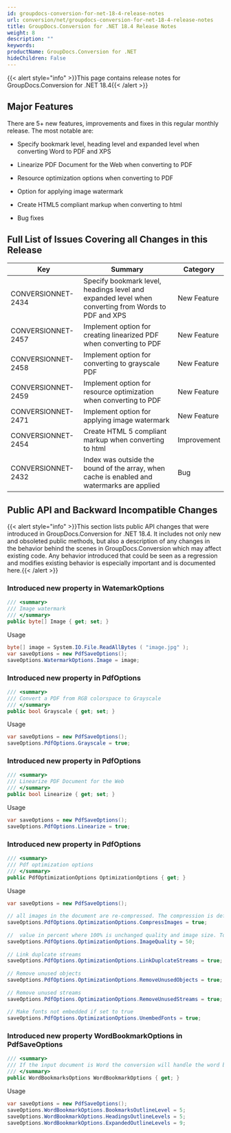 ```yaml
---
id: groupdocs-conversion-for-net-18-4-release-notes
url: conversion/net/groupdocs-conversion-for-net-18-4-release-notes
title: GroupDocs.Conversion for .NET 18.4 Release Notes
weight: 8
description: ""
keywords: 
productName: GroupDocs.Conversion for .NET
hideChildren: False
---
```

{{< alert style="info" >}}This page contains release notes for GroupDocs.Conversion for .NET 18.4{{< /alert >}}

## Major Features

There are 5+ new features, improvements and fixes in this regular monthly release. The most notable are:

*   Specify bookmark level, heading level and expanded level when converting Word to PDF and XPS
    
*   Linearize PDF Document for the Web when converting to PDF
    
*   Resource optimization options when converting to PDF
*   Option for applying image watermark
*   Create HTML5 compliant markup when converting to html
*   Bug fixes
    

## Full List of Issues Covering all Changes in this Release

| Key | Summary | Category |
| --- | --- | --- |
| CONVERSIONNET-2434 | Specify bookmark level, headings level and expanded level when converting from Words to PDF and XPS | New Feature |
| CONVERSIONNET-2457 | Implement option for creating linearized PDF when converting to PDF | New Feature |
| CONVERSIONNET-2458 | Implement option for converting to grayscale PDF | New Feature |
| CONVERSIONNET-2459 | Implement option for resource optimization when converting to PDF | New Feature |
| CONVERSIONNET-2471 | Implement option for applying image watermark | New Feature |
| CONVERSIONNET-2454 | Create HTML 5 compliant markup when converting to html | Improvement |
| CONVERSIONNET-2432 | Index was outside the bound of the array, when cache is enabled and watermarks are applied | Bug |

## Public API and Backward Incompatible Changes

{{< alert style="info" >}}This section lists public API changes that were introduced in GroupDocs.Conversion for .NET 18.4. It includes not only new and obsoleted public methods, but also a description of any changes in the behavior behind the scenes in GroupDocs.Conversion which may affect existing code. Any behavior introduced that could be seen as a regression and modifies existing behavior is especially important and is documented here.{{< /alert >}}

### Introduced new property in WatemarkOptions

```csharp
/// <summary>
/// Image watermark
/// </summary>
public byte[] Image { get; set; }
```

Usage

```csharp
byte[] image = System.IO.File.ReadAllBytes ( "image.jpg" );
var saveOptions = new PdfSaveOptions();
saveOptions.WatermarkOptions.Image = image;
```

### Introduced new property in PdfOptions

```csharp
/// <summary>
/// Convert a PDF from RGB colorspace to Grayscale
/// </summary>
public bool Grayscale { get; set; } 
```

Usage

```csharp
var saveOptions = new PdfSaveOptions();
saveOptions.PdfOptions.Grayscale = true;
```

### Introduced new property in PdfOptions

```csharp
/// <summary>
/// Linearize PDF Document for the Web
/// </summary>
public bool Linearize { get; set; } 
```

Usage

```csharp
var saveOptions = new PdfSaveOptions();
saveOptions.PdfOptions.Linearize = true;
```

### Introduced new property in PdfOptions

```csharp
/// <summary>
/// Pdf optimization options
/// </summary>
public PdfOptimizationOptions OptimizationOptions { get; }
```

Usage

```csharp
var saveOptions = new PdfSaveOptions();
 
// all images in the document are re-compressed. The compression is defined by the ImageQuality property.
saveOptions.PdfOptions.OptimizationOptions.CompressImages = true;
 
//  value in percent where 100% is unchanged quality and image size. To decrease the image size, use ImageQuality less than 100
saveOptions.PdfOptions.OptimizationOptions.ImageQuality = 50;
 
// Link duplcate streams
saveOptions.PdfOptions.OptimizationOptions.LinkDuplcateStreams = true;
 
// Remove unused objects
saveOptions.PdfOptions.OptimizationOptions.RemoveUnusedObjects = true;
 
// Remove unused streams
saveOptions.PdfOptions.OptimizationOptions.RemoveUnusedStreams = true;
 
// Make fonts not embedded if set to true
saveOptions.PdfOptions.OptimizationOptions.UnembedFonts = true;
```

### Introduced new property WordBookmarkOptions in PdfSaveOptions

```csharp
/// <summary>
/// If the input document is Word the conversion will handle the word bookmarks regarding this option.
/// </summary>
public WordBookmarksOptions WordBookmarkOptions { get; }
```

Usage

```csharp
var saveOptions = new PdfSaveOptions();
saveOptions.WordBookmarkOptions.BookmarksOutlineLevel = 5;
saveOptions.WordBookmarkOptions.HeadingsOutlineLevels = 5;
saveOptions.WordBookmarkOptions.ExpandedOutlineLevels = 9;
```
